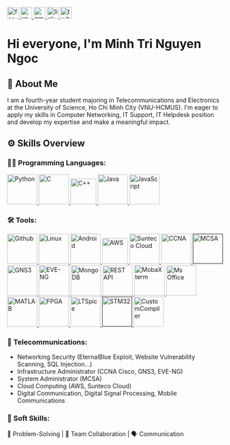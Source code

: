 <a href="https://www.facebook.com/minhtri.nguyenngoc.3572" target="_blank">
    <img src="https://img.shields.io/static/v1?message=Facebook&logo=facebook&label=&color=1877F2&logoColor=white&labelColor=&style=for-the-badge" height="27" alt="facebook logo"  />
  </a>
<a href="https://www.youtube.com/@davidnguyen7897" target="_blank">
    <img src="https://img.shields.io/static/v1?message=Youtube&logo=youtube&label=&color=FF0000&logoColor=white&labelColor=&style=for-the-badge" height="27" alt="youtube logo"  />
  </a>
<a href="mailto:bthong45@gmail.com" target="_blank">
    <img src="https://img.shields.io/static/v1?message=Gmail&logo=gmail&label=&color=D14836&logoColor=white&labelColor=&style=for-the-badge" height="27" alt="gmail logo"  />
  </a>
<a href="https://www.linkedin.com/in/nguynngcminhtr7" target="_blank">
    <img src="https://img.shields.io/static/v1?message=LinkedIn&logo=linkedin&label=&color=0077B5&logoColor=white&labelColor=&style=for-the-badge" height="27" alt="linkedin logo"  />
</a>
<a href="https://x.com/NguynNgcMinhTr7" target="_blank">
    <img src="https://img.shields.io/static/v1?message=Twitter&logo=twitter&label=&color=1DA1F2&logoColor=white&labelColor=&style=for-the-badge" height="27" alt="twitter logo"  />
</a>

# <h1 align="left">Hi everyone, I'm Minh Tri Nguyen Ngoc</h1>

## 🚀 About Me
I am a fourth-year student majoring in Telecommunications and Electronics at the University of Science, Ho Chi Minh City (VNU-HCMUS). 
I'm eager to apply my skills in Computer Networking, IT Support, IT Helpdesk position and develop my expertise and make a meaningful impact.

## ⚙️ Skills Overview

### 👨‍💻 Programming Languages:
<p>
  <a href="https://www.python.org/" target="_blank">
    <img src="https://cdn.jsdelivr.net/gh/devicons/devicon/icons/python/python-original.svg" alt="Python" width="70" height="70"/>
  </a>
  <a href="https://devdocs.io/c/" target="_blank">
    <img src="https://cdn.jsdelivr.net/gh/devicons/devicon/icons/c/c-original.svg" alt="C" width="70" height="70"/>
  </a>
  <a href="https://cplusplus.com/" target="_blank">
    <img src="https://upload.wikimedia.org/wikipedia/commons/thumb/1/18/ISO_C%2B%2B_Logo.svg/1200px-ISO_C%2B%2B_Logo.svg.png" alt="C++" width="60"/>
  </a>
  <a href="https://www.java.com/" target="_blank">
    <img src="https://cdn.jsdelivr.net/gh/devicons/devicon/icons/java/java-original.svg" alt="Java" width="70" height="70"/>
  </a>
  <a href="https://developer.mozilla.org/en-US/docs/Web/JavaScript" target="_blank">
    <img src="https://cdn.jsdelivr.net/gh/devicons/devicon/icons/javascript/javascript-original.svg" alt="JavaScript" width="70" height="70"/>
  </a>
</p>

### 🛠 Tools:
<p>
  <a href="https://github.com/" target="_blanfalse" />
      <img src="https://cdn.worldvectorlogo.com/logos/github-icon-2.svg" alt="Github" height="70" weight="70" />
  </a>
  <a href="https://www.linux.org/" target="_blanfalse" />
      <img src="https://www.vectorlogo.zone/logos/linux/linux-icon.svg" alt="Linux" height="70" weight="70" />
  </a>
  <a href="https://developer.android.com/studio" target="_blank" >
      <img src="https://upload.wikimedia.org/wikipedia/commons/thumb/c/c1/Android_Studio_icon_%282023%29.svg/1200px-Android_Studio_icon_%282023%29.svg.png" alt="Android" height="70"/>
  </a>
  <a href="https://www.credly.com/badges/cf104754-d148-4619-b1f8-92f5f29d0aae/public_url" target="_blank" >
      <img src="https://upload.wikimedia.org/wikipedia/commons/thumb/9/93/Amazon_Web_Services_Logo.svg/2560px-Amazon_Web_Services_Logo.svg.png" alt="AWS" height="60" weight="60"/>
  </a>
  <a href="https://dashboard.sunteco.vn/" target="_blank" >
      <img src="https://sunteco.vn/wp-content/uploads/2023/04/Sunteco-logo-200x200-1.png" alt="Sunteco Cloud" height="70" weight="70"/>
  </a>
  <a href="https://www.credly.com/badges/cbeb46fe-56d0-4072-9f47-f26ccdb5bb44/public_url" target="_blank" >
      <img src="https://appliedtechnologyacademy.com/wp-content/uploads/2024/03/ccna-logo-e1715949101724.webp" alt="CCNA" height="70" weight="70" />
  </a>
  <a href="" target="_blank" >
      <img src="https://cdn.worldvectorlogo.com/logos/windows-server-2.svg" alt="MCSA" height="70" />
  </a>
  <a href="https://www.gns3.com/" target="_blank" >
      <img src="https://static-00.iconduck.com/assets.00/apps-gns3-icon-512x512-awzic0u1.png" alt="GNS3" height="70" weight="70" />
  </a>
  <a href="https://www.eve-ng.net/" target="_blank" >
      <img src="https://bit.ly/eve-ng-icon" alt="EVE-NG"  height="71" weight="71"/>
  </a>
  <a href="https://www.mongodb.com/" target="_blank" >
      <img src="https://www.svgrepo.com/show/331488/mongodb.svg" alt="MongoDB" height="70" weight="70"/>
  </a>
  <a href="https://www.mongodb.com/" target="_blank" >
      <img src="https://media.licdn.com/dms/image/v2/D4D12AQEAO8b3YbB2bw/article-cover_image-shrink_600_2000/article-cover_image-shrink_600_2000/0/1670420866062?e=2147483647&v=beta&t=g8_5fQXK2PxUapClJTjmx9uV2t6noDWTkkiQSbb33ys" alt="REST API" height="70" weight="70"/>
  </a>
  
  <a href="https://mobaxterm.mobatek.net/" target="_blank" >
      <img src="https://img.utdstc.com/icon/a74/0c5/a740c5e5d9d9d4a1fe6e4c9018055de8b272df56aa5b76ae5f2447923870bf6f:200" alt="MobaXterm" height="71" weight="71"/>
  </a>
  <a href="https://www.office.com/" target="_blank" >
      <img src="https://cdn-icons-png.flaticon.com/256/732/732222.png" alt="Ms Office" height="70" weight="70" />
  </a>
  <a href="https://www.mathworks.com/products/matlab.html" target="_blank">
      <img src="https://upload.wikimedia.org/wikipedia/commons/2/21/Matlab_Logo.png" alt="MATLAB" width="70" height="70"/>
  </a>
  <a href="https://www.intel.com/" target="_blank">
      <img src="https://github.com/tuan22th4/Images/blob/main/quartusii_icon.ico" alt="FPGA" width="70" height="70"/>
  </a>
  <a href="https://www.analog.com/en/resources/design-tools-and-calculators/ltspice-simulator.html" target="_blank">
      <img src="https://images.sftcdn.net/images/t_app-icon-m/p/d55e21eb-857a-4b0e-8403-584ec5ce0543/1490032411/ltspice-icon.jpg" alt="LTSpice" width="70" height="70"/>
  </a>
  <a href="" target="_blank">
      <img src="https://user-images.githubusercontent.com/16562333/54928769-ba986300-4f14-11e9-91d7-ecc6640d1989.png" alt="STM32" width="70" height="70"/>
  </a>
  <a href="https://www.synopsys.com/implementation-and-signoff/custom-design-platform/custom-compiler.html" target="_blank">
      <img src="https://images.credly.com/images/092f3fa2-27e3-4023-a9d7-f0f8de106156/image.png" alt="CustomCompiler" width="70" height="70"/>
  </a>
  
</p>

### 📡 Telecommunications:
<ul>
  <li>Networking Security (EternalBlue Exploit, Website Vulnerability Scanning, SQL Injection...)</li>
  <li>Infrastructure Administrator (CCNA Cisco, GNS3, EVE-NG)</li>
  <li>System Administrator (MCSA)</li>
  <li>Cloud Computing (AWS, Sunteco Cloud)</li>
  <li>Digital Communication, Digital Signal Processing, Mobile Communications</li>
</ul>

### 🤝 Soft Skills:
🧠 Problem-Solving | 👥 Team Collaboration | 🗣 Communication


